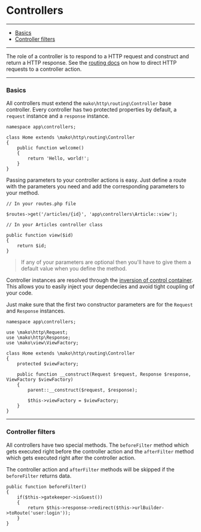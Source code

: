 # Controllers

--------------------------------------------------------

* [Basics](#basics)
* [Controller filters](#controller_filters)

--------------------------------------------------------

The role of a controller is to respond to a HTTP request and construct and return a HTTP response. See the [routing docs](:base_url:/docs/:version:/routing-and-controllers:routing) on how to direct HTTP requests to a controller action.

--------------------------------------------------------

<a id="basics"></a>

### Basics

All controllers must extend the ```mako\http\routing\Controller``` base controller. Every controller has two protected properties by default, a ```request``` instance and a ```response``` instance.

	namespace app\controllers;

	class Home extends \mako\http\routing\Controller
	{
		public function welcome()
		{
			return 'Hello, world!';
		}
	}

Passing parameters to your controller actions is easy. Just define a route with the parameters you need and add the corresponding parameters to your method.

	// In your routes.php file

	$routes->get('/articles/{id}', 'app\controllers\Article::view');

	// In your Articles controller class

	public function view($id)
	{
		return $id;
	}

> If any of your parameters are optional then you'll have to give them a default value when you define the method.

Controller instances are resolved through the [inversion of control container](:base_url:/docs/:version:/getting-started:dependency-injection). This allows you to easily inject your dependecies and avoid tight coupling of your code.

Just make sure that the first two constructor parameters are for the ```Request``` and ```Response``` instances.

	namespace app\controllers;

	use \mako\http\Request;
	use \mako\http\Response;
	use \mako\view\ViewFactory;

	class Home extends \mako\http\routing\Controller
	{
		protected $viewFactory;

		public function __construct(Request $request, Response $response, ViewFactory $viewFactory)
		{
			parent::__construct($request, $response);

			$this->viewFactory = $viewFactory;
		}
	}

--------------------------------------------------------

<a id="controller_filters"></a>

### Controller filters

All controllers have two special methods. The ```beforeFilter``` method which gets executed right before the controller action and the ```afterFilter``` method which gets executed right after the controller action.

The controller action and ```afterFilter``` methods will be skipped if the ```beforeFilter``` returns data.

	public function beforeFilter()
	{
		if($this->gatekeeper->isGuest())
		{
			return $this->response->redirect($this->urlBuilder->toRoute('user:login'));
		}
	}